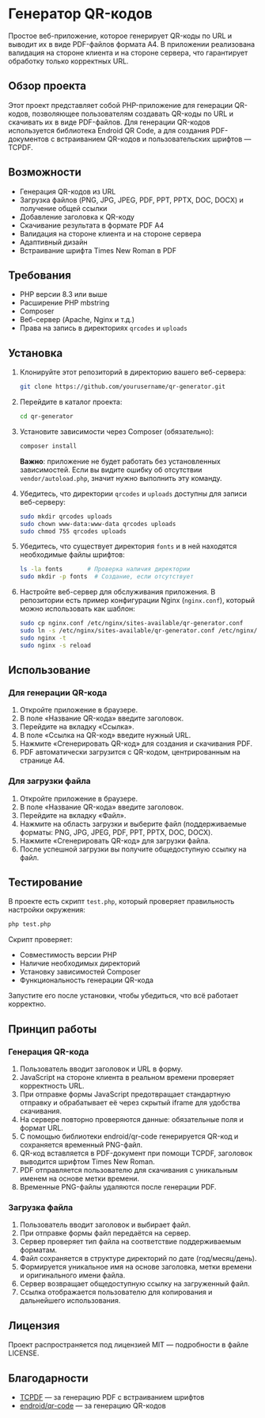 # Генератор QR-кодов

Простое веб-приложение, которое генерирует QR-коды по URL и выводит их в виде PDF-файлов формата A4. В приложении реализована валидация на стороне клиента и на стороне сервера, что гарантирует обработку только корректных URL.

## Обзор проекта

Этот проект представляет собой PHP-приложение для генерации QR-кодов, позволяющее пользователям создавать QR-коды по URL и скачивать их в виде PDF-файлов. Для генерации QR-кодов используется библиотека Endroid QR Code, а для создания PDF-документов с встраиванием QR-кодов и пользовательских шрифтов — TCPDF.

## Возможности

* Генерация QR-кодов из URL
* Загрузка файлов (PNG, JPG, JPEG, PDF, PPT, PPTX, DOC, DOCX) и получение общей ссылки
* Добавление заголовка к QR-коду
* Скачивание результата в формате PDF A4
* Валидация на стороне клиента и на стороне сервера
* Адаптивный дизайн
* Встраивание шрифта Times New Roman в PDF

## Требования

* PHP версии 8.3 или выше
* Расширение PHP mbstring
* Composer
* Веб-сервер (Apache, Nginx и т.д.)
* Права на запись в директориях `qrcodes` и `uploads`

## Установка

1. Клонируйте этот репозиторий в директорию вашего веб-сервера:

   ```bash
   git clone https://github.com/yourusername/qr-generator.git
   ```

2. Перейдите в каталог проекта:

   ```bash
   cd qr-generator
   ```

3. Установите зависимости через Composer (обязательно):

   ```bash
   composer install
   ```

   **Важно**: приложение не будет работать без установленных зависимостей. Если вы видите ошибку об отсутствии `vendor/autoload.php`, значит нужно выполнить эту команду.

4. Убедитесь, что директории `qrcodes` и `uploads` доступны для записи веб-серверу:

   ```bash
   sudo mkdir qrcodes uploads
   sudo chown www-data:www-data qrcodes uploads
   sudo chmod 755 qrcodes uploads
   ```

5. Убедитесь, что существует директория `fonts` и в ней находятся необходимые файлы шрифтов:

   ```bash
   ls -la fonts       # Проверка наличия директории
   sudo mkdir -p fonts  # Создание, если отсутствует
   ```

6. Настройте веб-сервер для обслуживания приложения. В репозитории есть пример конфигурации Nginx (`nginx.conf`), который можно использовать как шаблон:

   ```bash
   sudo cp nginx.conf /etc/nginx/sites-available/qr-generator.conf
   sudo ln -s /etc/nginx/sites-available/qr-generator.conf /etc/nginx/sites-enabled/
   sudo nginx -t
   sudo nginx -s reload
   ```

## Использование

### Для генерации QR-кода

1. Откройте приложение в браузере.
2. В поле «Название QR-кода» введите заголовок.
3. Перейдите на вкладку «Ссылка».
4. В поле «Ссылка на QR-код» введите нужный URL.
5. Нажмите «Сгенерировать QR-код» для создания и скачивания PDF.
6. PDF автоматически загрузится с QR-кодом, центрированным на странице A4.

### Для загрузки файла

1. Откройте приложение в браузере.
2. В поле «Название QR-кода» введите заголовок.
3. Перейдите на вкладку «Файл».
4. Нажмите на область загрузки и выберите файл (поддерживаемые форматы: PNG, JPG, JPEG, PDF, PPT, PPTX, DOC, DOCX).
5. Нажмите «Сгенерировать QR-код» для загрузки файла.
6. После успешной загрузки вы получите общедоступную ссылку на файл.

## Тестирование

В проекте есть скрипт `test.php`, который проверяет правильность настройки окружения:

```bash
php test.php
```

Скрипт проверяет:

* Совместимость версии PHP
* Наличие необходимых директорий
* Установку зависимостей Composer
* Функциональность генерации QR-кода

Запустите его после установки, чтобы убедиться, что всё работает корректно.

## Принцип работы

### Генерация QR-кода

1. Пользователь вводит заголовок и URL в форму.
2. JavaScript на стороне клиента в реальном времени проверяет корректность URL.
3. При отправке формы JavaScript предотвращает стандартную отправку и обрабатывает её через скрытый iframe для удобства скачивания.
4. На сервере повторно проверяются данные: обязательные поля и формат URL.
5. С помощью библиотеки endroid/qr-code генерируется QR-код и сохраняется временный PNG-файл.
6. QR-код вставляется в PDF-документ при помощи TCPDF, заголовок выводится шрифтом Times New Roman.
7. PDF отправляется пользователю для скачивания с уникальным именем на основе метки времени.
8. Временные PNG-файлы удаляются после генерации PDF.

### Загрузка файла

1. Пользователь вводит заголовок и выбирает файл.
2. При отправке формы файл передаётся на сервер.
3. Сервер проверяет тип файла на соответствие поддерживаемым форматам.
4. Файл сохраняется в структуре директорий по дате (год/месяц/день).
5. Формируется уникальное имя на основе заголовка, метки времени и оригинального имени файла.
6. Сервер возвращает общедоступную ссылку на загруженный файл.
7. Ссылка отображается пользователю для копирования и дальнейшего использования.

## Лицензия

Проект распространяется под лицензией MIT — подробности в файле LICENSE.

## Благодарности

* [TCPDF](https://github.com/tecnickcom/TCPDF) — за генерацию PDF с встраиванием шрифтов
* [endroid/qr-code](https://github.com/endroid/qr-code) — за генерацию QR-кодов
